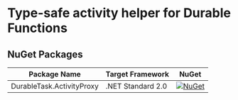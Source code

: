 # Type-safe activity helper for Durable Functions

## NuGet Packages

Package Name | Target Framework | NuGet
---|---|---
DurableTask.ActivityProxy | .NET Standard 2.0 | [![NuGet](https://img.shields.io/nuget/v/DurableTask.ActivityProxy.svg)](https://www.nuget.org/packages/DurableTask.ActivityProxy)
